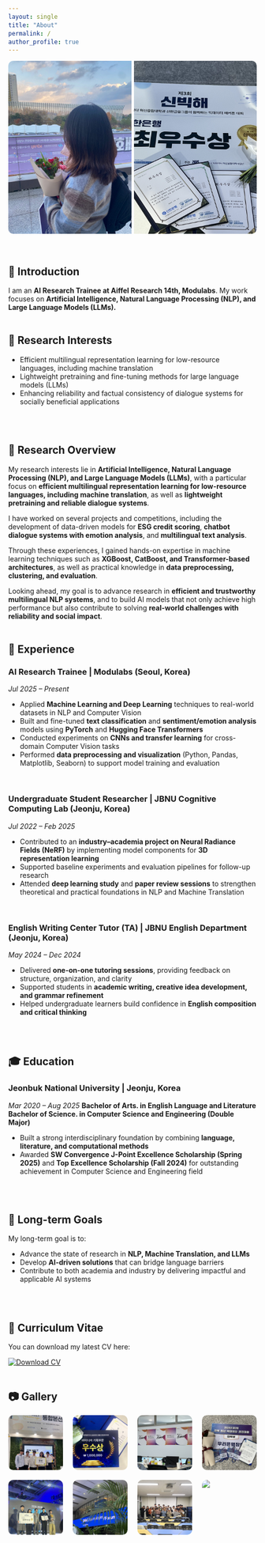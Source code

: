 ```yaml
---
layout: single
title: "About"
permalink: /
author_profile: true
---
```


<div style="display: grid; grid-template-columns: 1fr 1fr; height: 350px; gap: 5px; border-radius: 10px; overflow: hidden;">
  <img src="/images/gallery_main.jpg" style="width:100%; height:100%; object-fit: cover;">
  <img src="/images/award.jpg" style="width:100%; height:100%; object-fit: cover;">
</div>
<br/>
<br/>

## 🌠 Introduction
I am an **AI Research Trainee at Aiffel Research 14th, Modulabs**. My work focuses on **Artificial Intelligence, Natural Language Processing (NLP), and Large Language Models (LLMs).**
<br/>
<br/>

## 🔬 Research Interests
- Efficient multilingual representation learning for low-resource languages, including machine translation  
- Lightweight pretraining and fine-tuning methods for large language models (LLMs)  
- Enhancing reliability and factual consistency of dialogue systems for socially beneficial applications   
<br/>
<br/>

## 📑 Research Overview
My research interests lie in **Artificial Intelligence, Natural Language Processing (NLP), and Large Language Models (LLMs)**, with a particular focus on **efficient multilingual representation learning for low-resource languages, including machine translation**, as well as **lightweight pretraining and reliable dialogue systems**.  

I have worked on several projects and competitions, including the development of data-driven models for **ESG credit scoring**, **chatbot dialogue systems with emotion analysis**, and **multilingual text analysis**.  

Through these experiences, I gained hands-on expertise in machine learning techniques such as **XGBoost, CatBoost, and Transformer-based architectures**, as well as practical knowledge in **data preprocessing, clustering, and evaluation**.  

Looking ahead, my goal is to advance research in **efficient and trustworthy multilingual NLP systems**, and to build AI models that not only achieve high performance but also contribute to solving **real-world challenges with reliability and social impact**.
<br/>
<br/>

## 💼 Experience

### AI Research Trainee | Modulabs (Seoul, Korea)  
*Jul 2025 – Present*  
- Applied **Machine Learning and Deep Learning** techniques to real-world datasets in NLP and Computer Vision  
- Built and fine-tuned **text classification** and **sentiment/emotion analysis** models using **PyTorch** and **Hugging Face Transformers**  
- Conducted experiments on **CNNs and transfer learning** for cross-domain Computer Vision tasks  
- Performed **data preprocessing and visualization** (Python, Pandas, Matplotlib, Seaborn) to support model training and evaluation  
<br/>

### Undergraduate Student Researcher | JBNU Cognitive Computing Lab (Jeonju, Korea)  
*Jul 2022 – Feb 2025*
- Contributed to an **industry–academia project on Neural Radiance Fields (NeRF)** by implementing model components for **3D representation learning**  
- Supported baseline experiments and evaluation pipelines for follow-up research  
- Attended **deep learning study** and **paper review sessions** to strengthen theoretical and practical foundations in NLP and Machine Translation  
<br/>

### English Writing Center Tutor (TA) | JBNU English Department (Jeonju, Korea)  
*May 2024 – Dec 2024*  
- Delivered **one-on-one tutoring sessions**, providing feedback on structure, organization, and clarity  
- Supported students in **academic writing, creative idea development, and grammar refinement**  
- Helped undergraduate learners build confidence in **English composition and critical thinking**
<br/>
<br/>

## 🎓 Education

### Jeonbuk National University | Jeonju, Korea  
*Mar 2020 – Aug 2025*
**Bachelor of Arts. in English Language and Literature**    
**Bachelor of Science. in Computer Science and Engineering (Double Major)**  
- Built a strong interdisciplinary foundation by combining **language, literature, and computational methods**
- Awarded **SW Convergence J-Point Excellence Scholarship (Spring 2025)** and **Top Excellence Scholarship (Fall 2024)** for outstanding achievement in Computer Science and Engineering field
<br/>
<br/>

## 🎯 Long-term Goals
My long-term goal is to:  
- Advance the state of research in **NLP, Machine Translation, and LLMs**  
- Develop **AI-driven solutions** that can bridge language barriers  
- Contribute to both academia and industry by delivering impactful and applicable AI systems
<br/>
<br/>

## 📄 Curriculum Vitae
You can download my latest CV here:

[![Download CV](https://img.shields.io/badge/PDF-Download-red?style=for-the-badge&logo=adobeacrobatreader)](/files/jeongmin_cv.pdf)
<br/>
<br/>

## 📷 Gallery

<div style="display: grid; grid-template-columns: repeat(4, 1fr); gap: 20px; justify-items: center;">
  <img src="/images/gallery1.jpg" style="width: 100%; max-width: 250px; border-radius: 10px;">
  <img src="/images/gallery2.jpg" style="width: 100%; max-width: 250px; border-radius: 10px;">
  <img src="/images/gallery3.jpg" style="width: 100%; max-width: 250px; border-radius: 10px;">
  <img src="/images/gallery4.jpg" style="width: 100%; max-width: 250px; border-radius: 10px;">
  <img src="/images/gallery5.jpg" style="width: 100%; max-width: 250px; border-radius: 10px;">
  <img src="/images/gallery6.jpg" style="width: 100%; max-width: 250px; border-radius: 10px;">
  <img src="/images/gallery7.jpg" style="width: 100%; max-width: 250px; border-radius: 10px;">
  <img src="/images/gallery8.jpg" style="width: 100%; max-width: 250px; border-radius: 10px;">
</div>
<br/>
<br/>
